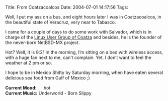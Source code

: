 Title: From Coatzacoalcos
Date: 2004-07-01 14:17:56
Tags: 

<p>Well, I put my ass on a bus, and eight hours later I was in Coatzacoalcos, in the beautiful state of Veracruz, very near to Tabasco.</p>

<p>I came for a couple of days to do some work with Salvador, which is in charge of the <a href="http://www.gulcoatza.org/">Linux User Group of Coatza</a> and besides, he is the founder of the never-born NetBSD-MX project.</p>

<p>Hot? Well, It is 8:21 in the morning, I&#8217;m sitting on a bed with wireless access, with a huge fan next to me, can&#8217;t complain. Yet. I don&#8217;t want to feel the weather at 2&#160;pm or so.</p>

<p>I hope to be in Mexico Shitty by Saturday morning, when have eaten several delicious sea food from Gulf of Mexico ;)</p>

<p><strong>Current Mood:</strong> <img width="15" height="15" src="http://stat.livejournal.com/img/mood/growf/smileys/hot.gif"/> hot<br/><strong>Current Music:</strong> Underworld - Born Slippy</p>
